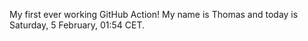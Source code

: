 My first ever working GitHub Action!
My name is Thomas and today is Saturday, 5 February, 01:54 CET. 
